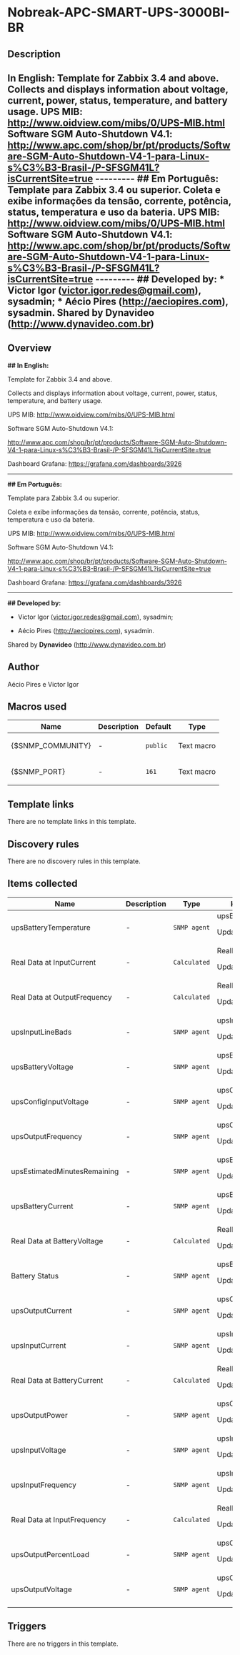 # Nobreak-APC-SMART-UPS-3000BI-BR

## Description

## In English: Template for Zabbix 3.4 and above. Collects and displays information about voltage, current, power, status, temperature, and battery usage. UPS MIB: http://www.oidview.com/mibs/0/UPS-MIB.html Software SGM Auto-Shutdown V4.1: http://www.apc.com/shop/br/pt/products/Software-SGM-Auto-Shutdown-V4-1-para-Linux-s%C3%B3-Brasil-/P-SFSGM41L?isCurrentSite=true --------- ## Em Português: Template para Zabbix 3.4 ou superior. Coleta e exibe informações da tensão, corrente, potência, status, temperatura e uso da bateria. UPS MIB: http://www.oidview.com/mibs/0/UPS-MIB.html Software SGM Auto-Shutdown V4.1: http://www.apc.com/shop/br/pt/products/Software-SGM-Auto-Shutdown-V4-1-para-Linux-s%C3%B3-Brasil-/P-SFSGM41L?isCurrentSite=true --------- ## Developed by: * Victor Igor (victor.igor.redes@gmail.com), sysadmin; * Aécio Pires (http://aeciopires.com), sysadmin. Shared by **Dynavideo** (http://www.dynavideo.com.br)

## Overview

**## In English:**


Template for Zabbix 3.4 and above.


Collects and displays information about voltage, current, power, status, temperature, and battery usage.


UPS MIB: <http://www.oidview.com/mibs/0/UPS-MIB.html>


Software SGM Auto-Shutdown V4.1:


<http://www.apc.com/shop/br/pt/products/Software-SGM-Auto-Shutdown-V4-1-para-Linux-s%C3%B3-Brasil-/P-SFSGM41L?isCurrentSite=true>


Dashboard Grafana: <https://grafana.com/dashboards/3926>


---------


**## Em Português:**


Template para Zabbix 3.4 ou superior.


Coleta e exibe informações da tensão, corrente, potência, status, temperatura e uso da bateria.


UPS MIB: <http://www.oidview.com/mibs/0/UPS-MIB.html>


Software SGM Auto-Shutdown V4.1:


<http://www.apc.com/shop/br/pt/products/Software-SGM-Auto-Shutdown-V4-1-para-Linux-s%C3%B3-Brasil-/P-SFSGM41L?isCurrentSite=true>


Dashboard Grafana: <https://grafana.com/dashboards/3926>


---------


**## Developed by:**


* Victor Igor (victor.igor.redes@gmail.com), sysadmin;


* Aécio Pires (<http://aeciopires.com>), sysadmin.


Shared by **Dynavideo** (<http://www.dynavideo.com.br>)



## Author

Aécio Pires e Victor Igor

## Macros used

|Name|Description|Default|Type|
|----|-----------|-------|----|
|{$SNMP_COMMUNITY}|<p>-</p>|`public`|Text macro|
|{$SNMP_PORT}|<p>-</p>|`161`|Text macro|


## Template links

There are no template links in this template.

## Discovery rules

There are no discovery rules in this template.

## Items collected

|Name|Description|Type|Key and additional info|
|----|-----------|----|----|
|upsBatteryTemperature|<p>-</p>|`SNMP agent`|upsBatteryTemperature<p>Update: 10s</p>|
|Real Data at InputCurrent|<p>-</p>|`Calculated`|RealDataInputCurrent<p>Update: 10s</p>|
|Real Data at OutputFrequency|<p>-</p>|`Calculated`|RealDataOutputFrequency<p>Update: 10s</p>|
|upsInputLineBads|<p>-</p>|`SNMP agent`|upsInputLineBads<p>Update: 30s</p>|
|upsBatteryVoltage|<p>-</p>|`SNMP agent`|upsBatteryVoltage<p>Update: 10s</p>|
|upsConfigInputVoltage|<p>-</p>|`SNMP agent`|upsConfigInputVoltage<p>Update: 30s</p>|
|upsOutputFrequency|<p>-</p>|`SNMP agent`|upsOutputFrequency<p>Update: 10s</p>|
|upsEstimatedMinutesRemaining|<p>-</p>|`SNMP agent`|upsEstimatedMinutesRemaining<p>Update: 10s</p>|
|upsBatteryCurrent|<p>-</p>|`SNMP agent`|upsBatteryCurrent<p>Update: 10s</p>|
|Real Data at BatteryVoltage|<p>-</p>|`Calculated`|RealDataBatteryVoltage<p>Update: 10s</p>|
|Battery Status|<p>-</p>|`SNMP agent`|upsBatteryStatus<p>Update: 60s</p>|
|upsOutputCurrent|<p>-</p>|`SNMP agent`|upsOutputCurrent<p>Update: 10s</p>|
|upsInputCurrent|<p>-</p>|`SNMP agent`|upsInputCurrent<p>Update: 10s</p>|
|Real Data at BatteryCurrent|<p>-</p>|`Calculated`|RealDataBatteryCurrent<p>Update: 10s</p>|
|upsOutputPower|<p>-</p>|`SNMP agent`|upsOutputPower<p>Update: 10s</p>|
|upsInputVoltage|<p>-</p>|`SNMP agent`|upsInputVoltage<p>Update: 10s</p>|
|upsInputFrequency|<p>-</p>|`SNMP agent`|upsInputFrequency<p>Update: 10s</p>|
|Real Data at InputFrequency|<p>-</p>|`Calculated`|RealDataInputFrequency<p>Update: 10s</p>|
|upsOutputPercentLoad|<p>-</p>|`SNMP agent`|upsOutputPercentLoad<p>Update: 10s</p>|
|upsOutputVoltage|<p>-</p>|`SNMP agent`|upsOutputVoltage<p>Update: 10s</p>|


## Triggers

There are no triggers in this template.

